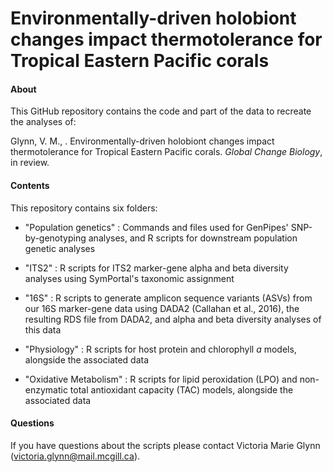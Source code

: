 # Environmentally-driven holobiont changes impact thermotolerance for Tropical Eastern Pacific corals

#### About
This GitHub repository contains the code and part of the data to recreate the analyses of:

Glynn, V. M., . Environmentally-driven holobiont changes impact thermotolerance for Tropical Eastern Pacific corals. *Global Change Biology*, in review.

#### Contents
This repository contains six folders:

* "Population genetics" : Commands and files used for GenPipes' SNP-by-genotyping analyses, and R scripts for downstream population genetic analyses

* "ITS2" : R scripts for ITS2 marker-gene alpha and beta diversity analyses using SymPortal's taxonomic assignment

* "16S" : R scripts to generate amplicon sequence variants (ASVs) from our 16S marker-gene data using DADA2 (Callahan et al., 2016), the resulting RDS file from DADA2, and alpha and beta diversity analyses of this data

* "Physiology" : R scripts for host protein and chlorophyll *a* models, alongside the associated data  

* "Oxidative Metabolism" : R scripts for lipid peroxidation (LPO) and non-enzymatic total antioxidant capacity (TAC) models, alongside the associated data  

#### Questions
If you have questions about the scripts please contact Victoria Marie Glynn (victoria.glynn@mail.mcgill.ca).

